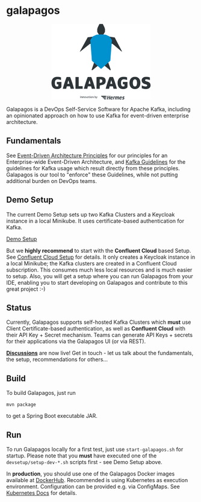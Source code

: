 # galapagos

<p align="center">
<img alt="Galapagos Logo" src="./logo/logo.svg" width="264" height="201">
</p>

Galapagos is a DevOps Self-Service Software for Apache Kafka, including an opinionated approach on how to use Kafka for
event-driven enterprise architecture.

## Fundamentals

See [Event-Driven Architecture Principles](event_driven_architecture_principles.md) for our principles for an
Enterprise-wide Event-Driven Architecture, and [Kafka Guidelines](kafka_guidelines.md) for the guidelines for Kafka
usage which result directly from these principles. Galapagos is our tool to "enforce" these Guidelines, while not
putting additional burden on DevOps teams.

## Demo Setup

The current Demo Setup sets up two Kafka Clusters and a Keycloak instance in a local Minikube. It uses certificate-based
authentication for Kafka.

[Demo Setup](docs/Demo%20Setup.md)

But we **highly recommend** to start with the **Confluent Cloud** based Setup.
See [Confluent Cloud Setup](docs/Confluent%20Cloud%20Setup.md) for details. It only creates a Keycloak instance in a
local Minikube; the Kafka clusters are created in a Confluent Cloud subscription. This consumes much less local
resources and is much easier to setup. Also, you will get a setup where you can run Galapagos from your IDE, enabling
you to start developing on Galapagos and contribute to this great project :-)

## Status

Currently, Galapagos supports self-hosted Kafka Clusters which **must** use Client Certificate-based authentication, as
well as **Confluent Cloud** with their API Key + Secret mechanism. Teams can generate API Keys + secrets for their
applications via the Galapagos UI (or via REST).

**[Discussions](https://github.com/HermesGermany/galapagos/discussions)** are now live! Get in touch - let us talk about
the fundamentals, the setup, recommendations for others...

## Build

To build Galapagos, just run

```
mvn package
```

to get a Spring Boot executable JAR.

## Run

To run Galapagos locally for a first test, just use `start-galapagos.sh` for startup. Please note that you **must** have
executed one of the `devsetup/setup-dev-*.sh` scripts first - see Demo Setup above.

In **production**, you should use one of the Galapagos Docker images available
at [DockerHub](https://hub.docker.com/r/hermesgermany/galapagos/tags). Recommended is using Kubernetes as execution
environment. Configuration can be provided e.g. via ConfigMaps. See
[Kubernetes Docs](docs/Kubernetes.md) for details.
